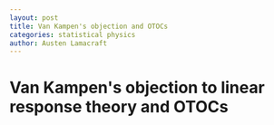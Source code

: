 ```yaml
---
layout: post
title: Van Kampen's objection and OTOCs
categories: statistical physics
author: Austen Lamacraft
---
```


# Van Kampen's objection to linear response theory and OTOCs
